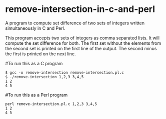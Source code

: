 # remove-intersection-in-c-and-perl
A program to compute set difference of two sets of integers written simultaneously in C and Perl.

This program accepts two sets of integers as comma separated lists. It will
compute the set difference for both. The first set without the elements from
the second set is printed on the first line of the output. The second minus the
first is printed on the next line.

#To run this as a C program

    $ gcc -o remove-intersection remove-intersection.pl.c
    $ ./remove-intersection 1,2,3 3,4,5
    1 2 
    4 5 

#To run this as a Perl program

    perl remove-intersection.pl.c 1,2,3 3,4,5
    1 2 
    4 5 

